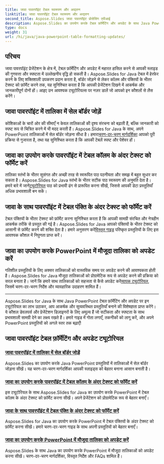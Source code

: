 ```yaml
---
title: जावा पावरपॉइंट टेबल स्वरूपण और अद्यतन
linktitle: जावा पावरपॉइंट टेबल स्वरूपण और अद्यतन
second_title: Aspose.Slides जावा पावरपॉइंट प्रोसेसिंग एपीआई
description: Aspose.Slides का उपयोग करके टेबल फ़ॉर्मेटिंग और अपडेट के साथ Java PowerPoint प्रेजेंटेशन को बेहतर बनाएँ। बॉर्डर जोड़ना, कॉलम और पंक्तियों में टेक्स्ट फ़ॉर्मेट करना और टेबल अपडेट करना सीखें।
type: docs
weight: 31
url: /hi/java/java-powerpoint-table-formatting-updates/
---
```


## परिचय

जावा पावरपॉइंट प्रेजेंटेशन के क्षेत्र में, टेबल फ़ॉर्मेटिंग और अपडेट में महारत हासिल करने से आपकी स्लाइड की गुणवत्ता और स्पष्टता में उल्लेखनीय वृद्धि हो सकती है। Aspose.Slides for Java टेबल में हेरफेर करने के लिए शक्तिशाली उपकरण प्रदान करता है, बॉर्डर जोड़ने से लेकर कॉलम और पंक्तियों के भीतर टेक्स्ट को फ़ॉर्मेट करने तक, यह सुनिश्चित करता है कि आपकी प्रेजेंटेशन दिखने में आकर्षक और जानकारीपूर्ण दोनों हों। आइए उन आवश्यक ट्यूटोरियल्स पर नज़र डालें जो आपको इन कौशलों से लैस करेंगे।

## जावा पावरपॉइंट में तालिका में सेल बॉर्डर जोड़ें
 कोशिकाओं के चारों ओर की सीमाएँ न केवल तालिकाओं की दृश्य संरचना को बढ़ाती हैं, बल्कि जानकारी को स्पष्ट रूप से चित्रित करने में भी मदद करती हैं। Aspose.Slides for Java के साथ, अपने PowerPoint तालिकाओं में सेल बॉर्डर जोड़ना सीधा है। हमारा[चरण-दर-चरण मार्गदर्शिका](./add-cell-borders-table-java-powerpoint/) आपको पूरी प्रक्रिया से गुजारता है, तथा यह सुनिश्चित करता है कि आपकी टेबलें स्पष्ट और पेशेवर हों।

## जावा का उपयोग करके पावरपॉइंट में टेबल कॉलम के अंदर टेक्स्ट को फॉर्मेट करें
तालिका स्तंभों के भीतर सुसंगत और अच्छी तरह से स्वरूपित पाठ पठनीयता और समझ में बहुत सुधार कर सकता है। Aspose.Slides for Java स्तंभों के भीतर सटीक पाठ स्वरूपण की अनुमति देता है। हमारे बारे में जानें[ट्यूटोरियल](./format-text-inside-table-column-powerpoint-java/) पाठ को प्रभावी ढंग से प्रारूपित करना सीखें, जिससे आपकी डेटा प्रस्तुतियाँ अधिक प्रभावशाली बन सकें।

## जावा के साथ पावरपॉइंट में टेबल पंक्ति के अंदर टेक्स्ट को फॉर्मेट करें
 टेबल पंक्तियों के भीतर टेक्स्ट को फ़ॉर्मेट करना सुनिश्चित करता है कि आपकी सामग्री संरचित और नेत्रहीन आकर्षक तरीके से प्रस्तुत की गई है। Aspose.Slides for Java आपको पंक्तियों के भीतर टेक्स्ट को आसानी से फ़ॉर्मेट करने की शक्ति देता है। हमारे अनुसरण करें[विस्तृत गाइड](./format-text-inside-table-row-powerpoint-java/) परिष्कृत प्रस्तुतियों के लिए इस आवश्यक कौशल में निपुणता प्राप्त करें।

## जावा का उपयोग करके PowerPoint में मौजूदा तालिका को अपडेट करें
 गतिशील प्रस्तुतियों के लिए अक्सर तालिकाओं को वास्तविक समय पर अपडेट करने की आवश्यकता होती है। Aspose.Slides for Java मौजूदा तालिकाओं को प्रोग्रामेटिक रूप से अपडेट करने की प्रक्रिया को सरल बनाता है। जानें कि हमारे साथ तालिकाओं को सहजता से कैसे अपडेट करें[व्यापक ट्यूटोरियल](./update-existing-table-powerpoint-java/), जिसमें चरण-दर-चरण निर्देश और व्यावहारिक उदाहरण शामिल हैं।

---

Aspose.Slides for Java के साथ Java PowerPoint टेबल फ़ॉर्मेटिंग और अपडेट पर इन ट्यूटोरियल का लाभ उठाकर, आप आकर्षक और सुव्यवस्थित प्रस्तुतियाँ बनाने की विशेषज्ञता प्राप्त करेंगे। ये कौशल डेवलपर्स और प्रेजेंटेशन डिज़ाइनरों के लिए अमूल्य हैं जो सटीकता और स्पष्टता के साथ प्रभावशाली सामग्री देने का लक्ष्य रखते हैं। हमारे गाइड में गोता लगाएँ, तकनीकों को लागू करें, और अपने PowerPoint प्रस्तुतियों को अगले स्तर तक बढ़ाएँ!
## जावा पावरपॉइंट टेबल फ़ॉर्मेटिंग और अपडेट ट्यूटोरियल
### [जावा पावरपॉइंट में तालिका में सेल बॉर्डर जोड़ें](./add-cell-borders-table-java-powerpoint/)
Aspose.Slides का उपयोग करके Java PowerPoint प्रस्तुतियों में तालिकाओं में सेल बॉर्डर जोड़ना सीखें। यह चरण-दर-चरण मार्गदर्शिका आपकी स्लाइड्स को बेहतर बनाना आसान बनाती है।
### [जावा का उपयोग करके पावरपॉइंट में टेबल कॉलम के अंदर टेक्स्ट को फॉर्मेट करें](./format-text-inside-table-column-powerpoint-java/)
इस ट्यूटोरियल के साथ Aspose.Slides for Java का उपयोग करके PowerPoint में टेबल कॉलम के अंदर टेक्स्ट को फ़ॉर्मेट करना सीखें। अपने प्रेजेंटेशन को प्रोग्रामेटिक रूप से बेहतर बनाएँ।
### [जावा के साथ पावरपॉइंट में टेबल पंक्ति के अंदर टेक्स्ट को फॉर्मेट करें](./format-text-inside-table-row-powerpoint-java/)
Aspose.Slides for Java का उपयोग करके PowerPoint में टेबल पंक्तियों के अंदर टेक्स्ट को फ़ॉर्मेट करना सीखें। हमारे चरण-दर-चरण गाइड के साथ अपनी प्रस्तुतियों को बेहतर बनाएँ।
### [जावा का उपयोग करके PowerPoint में मौजूदा तालिका को अपडेट करें](./update-existing-table-powerpoint-java/)
Aspose.Slides के साथ Java का उपयोग करके PowerPoint में मौजूदा तालिकाओं को अपडेट करना सीखें। चरण-दर-चरण मार्गदर्शिका, विस्तृत निर्देश और FAQs शामिल हैं।